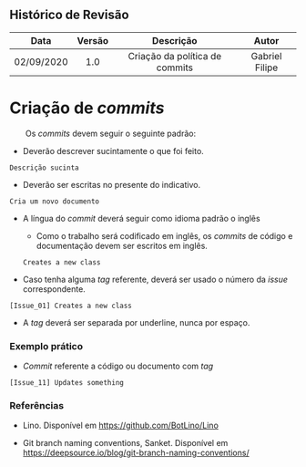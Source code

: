 ## Histórico de Revisão

| Data       | Versão | Descrição            | Autor             |
|:----------:|:------:|:--------------------:|:-----------------:|
| 02/09/2020 | 1.0 | Criação da política de commits  | Gabriel Filipe |

# Criação de _commits_

&emsp;&emsp;Os _commits_ devem seguir o seguinte padrão:

* Deverão descrever sucintamente o que foi feito.
```
Descrição sucinta
```

* Deverão ser escritas no presente do indicativo.
```
Cria um novo documento
```

* A língua do _commit_ deverá seguir como idioma padrão o inglês

    * Como o trabalho será codificado em inglês, os _commits_ de código e documentação devem ser escritos em inglês.
    ```
    Creates a new class
    ```

* Caso tenha alguma _tag_ referente, deverá ser usado o número da _issue_ correspondente.
```
[Issue_01] Creates a new class
```

* A _tag_ deverá ser separada por underline, nunca por espaço.

### Exemplo prático

* _Commit_ referente a código ou documento com _tag_
```
[Issue_11] Updates something
```

### Referências

* Lino. Disponível em <https://github.com/BotLino/Lino>

* Git branch naming conventions, Sanket. Disponível em <https://deepsource.io/blog/git-branch-naming-conventions/>
